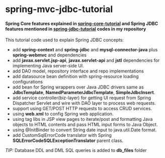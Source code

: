 # spring-mvc-jdbc-tutorial

#### Spring Core features explained in [spring-core-tutorial](https://github.com/seefa/spring-core-tutorial) and Spring JDBC features mentioned in [spring-jdbc-tutorial](https://github.com/seefa/spring-jdbc-tutorial) codes in my repository

This tutorial code used to explain Spring JDBC concepts:

* add **spring-context** and **spring-jdbc** and **mysql-connector-java** plus **spring-webmvc** and dependencies
* add **javax.servlet.jsp-api**, **javax.servlet-api** and **jstl** dependencies for implementing Java server-side UI.
* add DAO model, repository interface and repo implementations
* add datasource bean definition with spring-resource loading configurations
* add bean for Spring wrappers over Java JDBC drivers same as **JdbcTemplate**, **NamedParameterJdbcTemplate**, **SimpleJdbcInsert**.
* add service controller(biz-layer) for getting UI request from Spring Dispatcher Servlet and wire with DAO layer to process web requests.
* support using GET/POST HTTP requests to access CRUD services.
* using **web.xml** to config Spring web application.
* using tag libs in JSP view pages to iterate/post and formatting Java objects to HTML contents and pass HTML input forms to Java Object.
* using @InitBinder to convert String date input to java.util.Date format.
* add CustomSqlErrorCode translator with Spring **SQLErrorCodeSQLExceptionTranslator** parent class.

_TIP:_ Database DDL and DML SQL queries is added to **db_files** folder
